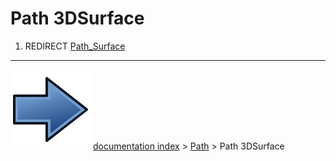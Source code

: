 # Path 3DSurface
1.  REDIRECT [Path_Surface](Path_Surface.md)



---
![](images/Button_right.svg) [documentation index](../README.md) > [Path](Path_Workbench.md) > Path 3DSurface
